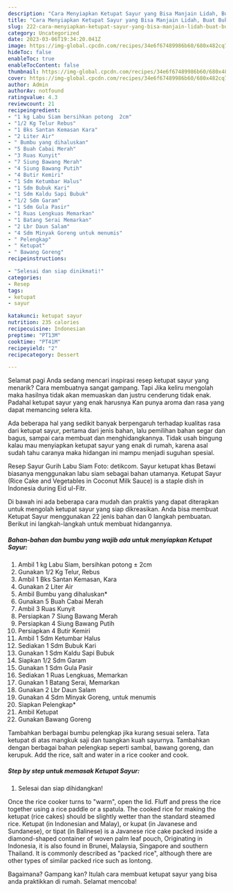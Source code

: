 ```yaml
---
description: "Cara Menyiapkan Ketupat Sayur yang Bisa Manjain Lidah, Buat Buka Puasa}"
title: "Cara Menyiapkan Ketupat Sayur yang Bisa Manjain Lidah, Buat Buka Puasa}"
slug: 222-cara-menyiapkan-ketupat-sayur-yang-bisa-manjain-lidah-buat-buka-puasa
category: Uncategorized
date: 2023-03-06T19:34:20.041Z
image: https://img-global.cpcdn.com/recipes/34e6f67489986b60/680x482cq70/ketupat-sayur-foto-resep-utama.jpg
hideToc: false
enableToc: true
enableTocContent: false
thumbnail: https://img-global.cpcdn.com/recipes/34e6f67489986b60/680x482cq70/ketupat-sayur-foto-resep-utama.jpg
cover: https://img-global.cpcdn.com/recipes/34e6f67489986b60/680x482cq70/ketupat-sayur-foto-resep-utama.jpg
author: Admin
authorAv: notfound
ratingvalue: 4.3
reviewcount: 21
recipeingredient:
- "1 kg Labu Siam bersihkan potong  2cm"
- "1/2 Kg Telur Rebus"
- "1 Bks Santan Kemasan Kara"
- "2 Liter Air"
- " Bumbu yang dihaluskan"
- "5 Buah Cabai Merah"
- "3 Ruas Kunyit"
- "7 Siung Bawang Merah"
- "4 Siung Bawang Putih"
- "4 Butir Kemiri"
- "1 Sdm Ketumbar Halus"
- "1 Sdm Bubuk Kari"
- "1 Sdm Kaldu Sapi Bubuk"
- "1/2 Sdm Garam"
- "1 Sdm Gula Pasir"
- "1 Ruas Lengkuas Memarkan"
- "1 Batang Serai Memarkan"
- "2 Lbr Daun Salam"
- "4 Sdm Minyak Goreng untuk menumis"
- " Pelengkap"
- " Ketupat"
- " Bawang Goreng"
recipeinstructions:

- "Selesai dan siap dinikmati!"
categories:
- Resep
tags:
- ketupat
- sayur

katakunci: ketupat sayur 
nutrition: 235 calories
recipecuisine: Indonesian
preptime: "PT13M"
cooktime: "PT41M"
recipeyield: "2"
recipecategory: Dessert

---
```



Selamat pagi Anda sedang mencari inspirasi resep ketupat sayur yang menarik? Cara membuatnya sangat gampang. Tapi Jika keliru mengolah maka hasilnya tidak akan memuaskan dan justru cenderung tidak enak. Padahal ketupat sayur yang enak harusnya Kan punya aroma dan rasa yang dapat memancing selera kita.


Ada beberapa hal yang sedikit banyak berpengaruh terhadap kualitas rasa dari ketupat sayur, pertama dari jenis bahan, lalu pemilihan bahan segar dan bagus, sampai cara membuat dan menghidangkannya. Tidak usah bingung kalau mau menyiapkan ketupat sayur yang enak di rumah, karena asal sudah tahu caranya maka hidangan ini mampu menjadi suguhan spesial.

Resep Sayur Gurih Labu Siam Foto: detikcom. Sayur ketupat khas Betawi biasanya menggunakan labu siam sebagai bahan utamanya. Ketupat Sayur (Rice Cake and Vegetables in Coconut Milk Sauce) is a staple dish in Indonesia during Eid ul-Fitr.


Di bawah ini ada beberapa cara mudah dan praktis yang dapat diterapkan untuk mengolah ketupat sayur yang siap dikreasikan. Anda bisa membuat Ketupat Sayur menggunakan 22 jenis bahan dan 0 langkah pembuatan. Berikut ini langkah-langkah untuk membuat hidangannya.

<!--inarticleads1-->

##### Bahan-bahan dan bumbu yang wajib ada untuk menyiapkan Ketupat Sayur:

1. Ambil 1 kg Labu Siam, bersihkan potong ± 2cm
1. Gunakan 1/2 Kg Telur, Rebus
1. Ambil 1 Bks Santan Kemasan, Kara
1. Gunakan 2 Liter Air
1. Ambil  Bumbu yang dihaluskan*
1. Gunakan 5 Buah Cabai Merah
1. Ambil 3 Ruas Kunyit
1. Persiapkan 7 Siung Bawang Merah
1. Persiapkan 4 Siung Bawang Putih
1. Persiapkan 4 Butir Kemiri
1. Ambil 1 Sdm Ketumbar Halus
1. Sediakan 1 Sdm Bubuk Kari
1. Gunakan 1 Sdm Kaldu Sapi Bubuk
1. Siapkan 1/2 Sdm Garam
1. Gunakan 1 Sdm Gula Pasir
1. Sediakan 1 Ruas Lengkuas, Memarkan
1. Gunakan 1 Batang Serai, Memarkan
1. Gunakan 2 Lbr Daun Salam
1. Gunakan 4 Sdm Minyak Goreng, untuk menumis
1. Siapkan  Pelengkap*
1. Ambil  Ketupat
1. Gunakan  Bawang Goreng


Tambahkan berbagai bumbu pelengkap jika kurang sesuai selera. Tata ketupat di atas mangkuk saji dan tuangkan kuah sayurnya. Tambahkan dengan berbagai bahan pelengkap seperti sambal, bawang goreng, dan kerupuk. Add the rice, salt and water in a rice cooker and cook. 

<!--inarticleads2-->

##### Step by step untuk memasak Ketupat Sayur:


1. Selesai dan siap dihidangkan!

Once the rice cooker turns to &#34;warm&#34;, open the lid. Fluff and press the rice together using a rice paddle or a spatula. The cooked rice for making the ketupat (rice cakes) should be slightly wetter than the standard steamed rice. Ketupat (in Indonesian and Malay), or kupat (in Javanese and Sundanese), or tipat (in Balinese) is a Javanese rice cake packed inside a diamond-shaped container of woven palm leaf pouch, Originating in Indonesia, it is also found in Brunei, Malaysia, Singapore and southern Thailand. It is commonly described as &#34;packed rice&#34;, although there are other types of similar packed rice such as lontong. 

Bagaimana? Gampang kan? Itulah cara membuat ketupat sayur yang bisa anda praktikkan di rumah. Selamat mencoba!
